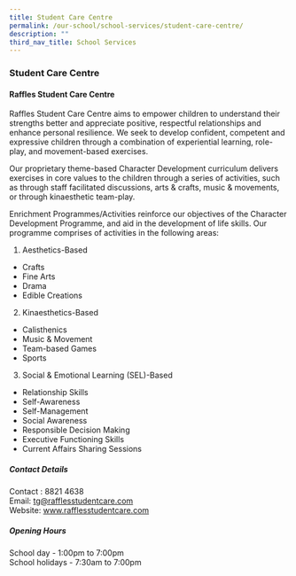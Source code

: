 ```yaml
---
title: Student Care Centre
permalink: /our-school/school-services/student-care-centre/
description: ""
third_nav_title: School Services
---
```

### **Student Care Centre**

#### **Raffles Student Care Centre**
Raffles Student Care Centre aims to empower children to understand their strengths better and appreciate positive, respectful relationships and enhance personal resilience. We seek to develop confident, competent and expressive children through a combination of experiential learning, role-play, and movement-based exercises.

Our proprietary theme-based Character Development curriculum delivers exercises in core values to the children through a series of activities, such as through staff facilitated discussions, arts &amp; crafts, music &amp; movements, or through kinaesthetic team-play.

Enrichment Programmes/Activities reinforce our objectives of the Character 
Development Programme, and aid in the development of life skills. Our programme comprises of activities in the following areas: 

1) Aesthetics-Based 
* Crafts 
* Fine Arts 
* Drama 
* Edible Creations 

2) Kinaesthetics-Based 
* Calisthenics 
* Music &amp; Movement 
* Team-based Games  
* Sports 

3) Social &amp; Emotional Learning (SEL)-Based 
* Relationship Skills 
* Self-Awareness 
* Self-Management 
* Social Awareness 
* Responsible Decision Making 
* Executive Functioning Skills
* Current Affairs Sharing&nbsp;Sessions

##### Contact Details
Contact : 8821 4638<br>
Email: tg@rafflesstudentcare.com <br>
Website: www.rafflesstudentcare.com <br>

##### Opening Hours
School day - 1:00pm to 7:00pm <br>
School holidays - 7:30am to 7:00pm